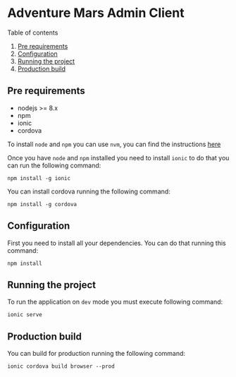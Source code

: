 # Adventure Mars Admin Client

Table of contents

1. [Pre requirements](#pre-requirements)
2. [Configuration](#configutarion)
3. [Running the project](#running-the-project)
4. [Production build](#production-build)

## Pre requirements

- nodejs >= 8.x
- npm
- ionic
- cordova

To install `node` and `npm` you can use `nvm`, you can find the instructions [here](https://github.com/creationix/nvm)

Once you have `node` and `npm` installed you need to install `ionic` to do that you can run the following command:

```
npm install -g ionic
```

You can install cordova running the following command:

```
npm install -g cordova
```

## Configuration

First you need to install all your dependencies. You can do that running this command:

```
npm install
```

## Running the project

To run the application on `dev` mode you must execute following command:

```
ionic serve
```

## Production build

You can build for production running the following command:

```
ionic cordova build browser --prod
```
